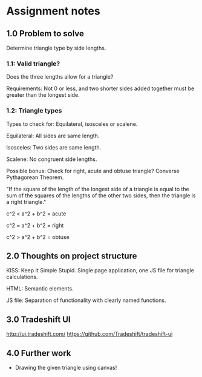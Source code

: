 # Assignment notes

## 1.0 Problem to solve

Determine triangle type by side lengths.

### 1.1: Valid triangle?

Does the three lengths allow for a triangle?

Requirements: Not 0 or less, and two shorter sides added together must be
greater than the longest side.

### 1.2: Triangle types

Types to check for: Equilateral, isosceles or scalene.

Equilateral: All sides are same length.

Isosceles: Two sides are same length.

Scalene: No congruent side lengths.


Possible bonus: Check for right, acute and obtuse triangle? Converse Pythagorean
Theorem.

"If the square of the length of the longest side of a triangle is equal to the
sum of the squares of the lengths of the other two sides, then the triangle is
a right triangle."

c^2 < a^2 + b^2 = acute

c^2 = a^2 + b^2 = right

c^2 > a^2 + b^2 = obtuse



## 2.0 Thoughts on project structure

KISS: Keep It Simple Stupid. Single page application, one JS file for triangle
calculations.

HTML: Semantic elements.

JS file: Separation of functionality with clearly named functions.


## 3.0 Tradeshift UI

http://ui.tradeshift.com/
https://github.com/Tradeshift/tradeshift-ui

## 4.0 Further work

- Drawing the given triangle using canvas!
